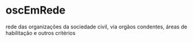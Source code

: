 oscEmRede
=========

rede das organizações da sociedade civil, via orgãos condentes, áreas de habilitação e outros critérios
